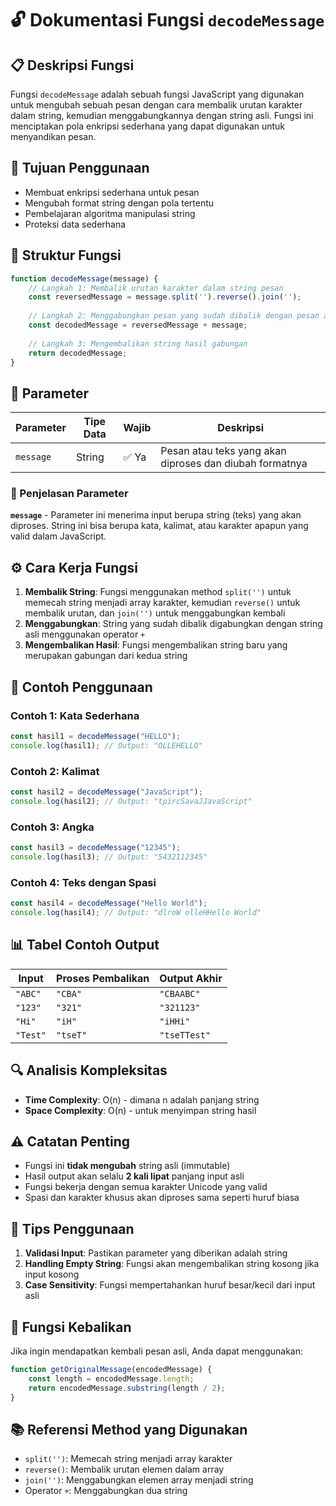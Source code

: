 # 🔓 Dokumentasi Fungsi `decodeMessage`

## 📋 Deskripsi Fungsi

Fungsi `decodeMessage` adalah sebuah fungsi JavaScript yang digunakan untuk mengubah sebuah pesan dengan cara membalik urutan karakter dalam string, kemudian menggabungkannya dengan string asli. Fungsi ini menciptakan pola enkripsi sederhana yang dapat digunakan untuk menyandikan pesan.

## 🎯 Tujuan Penggunaan

- Membuat enkripsi sederhana untuk pesan
- Mengubah format string dengan pola tertentu
- Pembelajaran algoritma manipulasi string
- Proteksi data sederhana

## 📝 Struktur Fungsi

```javascript
function decodeMessage(message) {
    // Langkah 1: Membalik urutan karakter dalam string pesan
    const reversedMessage = message.split('').reverse().join('');
    
    // Langkah 2: Menggabungkan pesan yang sudah dibalik dengan pesan asli
    const decodedMessage = reversedMessage + message;
    
    // Langkah 3: Mengembalikan string hasil gabungan
    return decodedMessage;
}
```

## 🔧 Parameter

| Parameter | Tipe Data | Wajib | Deskripsi |
|-----------|-----------|-------|-----------|
| `message` | String | ✅ Ya | Pesan atau teks yang akan diproses dan diubah formatnya |

### 📖 Penjelasan Parameter

**`message`** - Parameter ini menerima input berupa string (teks) yang akan diproses. String ini bisa berupa kata, kalimat, atau karakter apapun yang valid dalam JavaScript.

## ⚙️ Cara Kerja Fungsi

1. **Membalik String**: Fungsi menggunakan method `split('')` untuk memecah string menjadi array karakter, kemudian `reverse()` untuk membalik urutan, dan `join('')` untuk menggabungkan kembali
2. **Menggabungkan**: String yang sudah dibalik digabungkan dengan string asli menggunakan operator `+`
3. **Mengembalikan Hasil**: Fungsi mengembalikan string baru yang merupakan gabungan dari kedua string

## 🎨 Contoh Penggunaan

### Contoh 1: Kata Sederhana
```javascript
const hasil1 = decodeMessage("HELLO");
console.log(hasil1); // Output: "OLLEHELLO"
```

### Contoh 2: Kalimat
```javascript
const hasil2 = decodeMessage("JavaScript");
console.log(hasil2); // Output: "tpircSavaJJavaScript"
```

### Contoh 3: Angka
```javascript
const hasil3 = decodeMessage("12345");
console.log(hasil3); // Output: "5432112345"
```

### Contoh 4: Teks dengan Spasi
```javascript
const hasil4 = decodeMessage("Hello World");
console.log(hasil4); // Output: "dlroW olleHHello World"
```

## 📊 Tabel Contoh Output

| Input | Proses Pembalikan | Output Akhir |
|-------|-------------------|--------------|
| `"ABC"` | `"CBA"` | `"CBAABC"` |
| `"123"` | `"321"` | `"321123"` |
| `"Hi"` | `"iH"` | `"iHHi"` |
| `"Test"` | `"tseT"` | `"tseTTest"` |

## 🔍 Analisis Kompleksitas

- **Time Complexity**: O(n) - dimana n adalah panjang string
- **Space Complexity**: O(n) - untuk menyimpan string hasil

## ⚠️ Catatan Penting

- Fungsi ini **tidak mengubah** string asli (immutable)
- Hasil output akan selalu **2 kali lipat** panjang input asli
- Fungsi bekerja dengan semua karakter Unicode yang valid
- Spasi dan karakter khusus akan diproses sama seperti huruf biasa

## 🧪 Tips Penggunaan

1. **Validasi Input**: Pastikan parameter yang diberikan adalah string
2. **Handling Empty String**: Fungsi akan mengembalikan string kosong jika input kosong
3. **Case Sensitivity**: Fungsi mempertahankan huruf besar/kecil dari input asli

## 🔄 Fungsi Kebalikan

Jika ingin mendapatkan kembali pesan asli, Anda dapat menggunakan:

```javascript
function getOriginalMessage(encodedMessage) {
    const length = encodedMessage.length;
    return encodedMessage.substring(length / 2);
}
```

## 📚 Referensi Method yang Digunakan

- `split('')`: Memecah string menjadi array karakter
- `reverse()`: Membalik urutan elemen dalam array
- `join('')`: Menggabungkan elemen array menjadi string
- Operator `+`: Menggabungkan dua string
